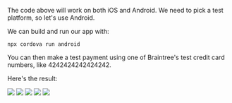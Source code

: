 The code above will work on both iOS and Android. We need to pick a test platform, so let's use Android.

We can build and run our app with:

    npx cordova run android

You can then make a test payment using one of Braintree's test credit card numbers, like 4242424242424242.

Here's the result:

![](../.gitbook/asets/payment-braintree-1.png)
![](../.gitbook/asets/payment-braintree-2.png)
![](../.gitbook/asets/payment-braintree-3.png)
![](../.gitbook/asets/payment-braintree-4.png)
![](../.gitbook/asets/payment-braintree-5.png)

